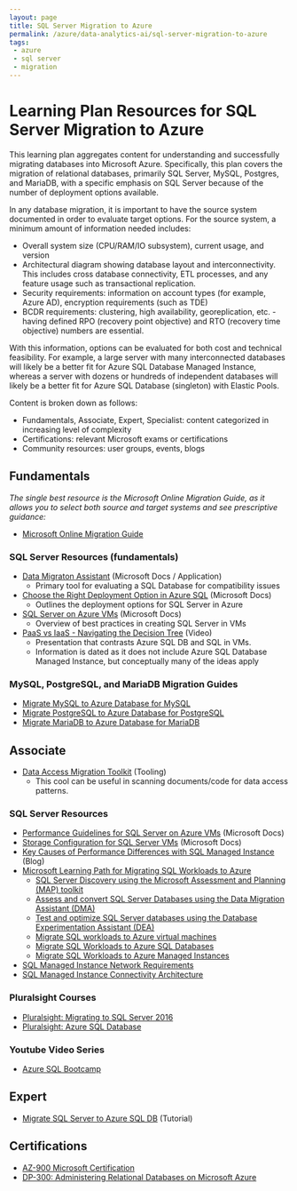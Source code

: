 ```yaml
---
layout: page
title: SQL Server Migration to Azure
permalink: /azure/data-analytics-ai/sql-server-migration-to-azure
tags: 
 - azure
 - sql server
 - migration
---
```


# Learning Plan Resources for SQL Server Migration to Azure

This learning plan aggregates content for understanding and successfully migrating databases into Microsoft Azure. Specifically, this plan covers the migration of relational databases, primarily SQL Server, MySQL, Postgres, and MariaDB, with a specific emphasis on SQL Server because of the number of deployment options available.

In any database migration, it is important to have the source system documented in order to evaluate target options. For the source system, a minimum amount of information needed includes:

* Overall system size (CPU/RAM/IO subsystem), current usage, and version
* Architectural diagram showing database layout and interconnectivity.  This includes cross database connectivity, ETL processes, and any feature usage such as transactional replication.
* Security requirements: information on account types (for example, Azure AD), encryption requirements (such as TDE)
* BCDR requirements: clustering, high availability, georeplication, etc. - having defined RPO (recovery point objective) and RTO (recovery time objective) numbers are essential.

With this information, options can be evaluated for both cost and technical feasibility. For example, a large server with many interconnected databases will likely be a better fit for Azure SQL Database Managed Instance, whereas a server with dozens or hundreds of independent databases will likely be a better fit for Azure SQL Database (singleton) with Elastic Pools.

Content is broken down as follows:

* Fundamentals, Associate, Expert, Specialist: content categorized in increasing level of complexity
* Certifications: relevant Microsoft exams or certifications
* Community resources: user groups, events, blogs

## Fundamentals

_The single best resource is the Microsoft Online Migration Guide, as it allows you to select both source and target systems and see prescriptive guidance:_

* [Microsoft Online Migration Guide](https://datamigration.microsoft.com/)

### SQL Server Resources (fundamentals)

* [Data Migraton Assistant](https://docs.microsoft.com/en-us/sql/dma/dma-overview) (Microsoft Docs / Application)
  * Primary tool for evaluating a SQL Database for compatibility issues
* [Choose the Right Deployment Option in Azure SQL](https://docs.microsoft.com/en-us/azure/sql-database/sql-database-paas-vs-sql-server-iaas) (Microsoft Docs)
  * Outlines the deployment options for SQL Server in Azure
* [SQL Server on Azure VMs](https://docs.microsoft.com/en-us/azure/virtual-machines/windows/sql/virtual-machines-windows-sql-server-iaas-overview) (Microsoft Docs)
  * Overview of best practices in creating SQL Server in VMs
* [PaaS vs IaaS - Navigating the Decision Tree](https://channel9.msdn.com/Series/SAIIK-SQL-Server-on-Azure-IaaS-Implementation-Kit/SAIIK-PaaS-vs-IaaS) (Video)
  * Presentation that contrasts Azure SQL DB and SQL in VMs.
  * Information is dated as it does not include Azure SQL Database Managed Instance, but conceptually many of the ideas apply
 
### MySQL, PostgreSQL, and MariaDB Migration Guides

* [Migrate MySQL to Azure Database for MySQL](https://datamigration.microsoft.com/scenario/mysql-to-azuremysql?step=1)
* [Migrate PostgreSQL to Azure Database for PostgreSQL](https://datamigration.microsoft.com/scenario/postgresql-to-azurepostgresql?step=1)
* [Migrate MariaDB to Azure Database for MariaDB](https://datamigration.microsoft.com/scenario/mariadb-to-azuremariadb?step=1)

## Associate

* [Data Access Migration Toolkit](https://marketplace.visualstudio.com/items?itemName=ms-databasemigration.data-access-migration-toolkit) (Tooling)
  * This cool can be useful in scanning documents/code for data access patterns.

### SQL Server Resources

* [Performance Guidelines for SQL Server on Azure VMs](https://docs.microsoft.com/en-us/azure/virtual-machines/windows/sql/virtual-machines-windows-sql-performance) (Microsoft Docs)
* [Storage Configuration for SQL Server VMs](https://docs.microsoft.com/en-us/azure/virtual-machines/windows/sql/virtual-machines-windows-sql-server-storage-configuration) (Microsoft Docs)
* [Key Causes of Performance Differences with SQL Managed Instance](https://azure.microsoft.com/blog/key-causes-of-performance-differences-between-sql-managed-instance-and-sql-server/) (Blog)
* [Microsoft Learning Path for Migrating SQL Workloads to Azure](https://docs.microsoft.com/en-us/learn/paths/migrate-sql-workloads-azure/)
  * [SQL Server Discovery using the Microsoft Assessment and Planning (MAP) toolkit](https://docs.microsoft.com/en-us/learn/modules/sql-server-discovery-using-map/)
  * [Assess and convert SQL Server Databases using the Data Migration Assistant (DMA)](https://docs.microsoft.com/en-us/learn/modules/assess-convert-sql-server-databases-using-dma/)
  * [Test and optimize SQL Server databases using the Database Experimentation Assistant (DEA)](https://docs.microsoft.com/en-us/learn/modules/test-optimize-sql-server-databases-using-dea/)
  * [Migrate SQL workloads to Azure virtual machines](https://docs.microsoft.com/en-us/learn/modules/migrate-sql-workloads-azure-virtual-machines/)
  * [Migrate SQL Workloads to Azure SQL Databases](https://docs.microsoft.com/en-us/learn/modules/migrate-sql-workloads-azure-sql-databases/)
  * [Migrate SQL Workloads to Azure Managed Instances](https://docs.microsoft.com/en-us/learn/modules/migrate-sql-workloads-azure-managed-instances/)
 * [SQL Managed Instance Network Requirements](https://docs.microsoft.com/en-us/azure/azure-sql/managed-instance/connectivity-architecture-overview#network-requirements)
 * [SQL Managed Instance Connectivity Architecture](https://docs.microsoft.com/en-us/azure/azure-sql/managed-instance/connectivity-architecture-overview)

### Pluralsight Courses

* [Pluralsight: Migrating to SQL Server 2016](https://www.pluralsight.com/courses/sqlserver-2016-upgrading-migrating)
* [Pluralsight: Azure SQL Database](https://www.pluralsight.com/courses/azure-sql-database-dba)

### Youtube Video Series

* [Azure SQL Bootcamp](https://www.youtube.com/watch?v=wntLOJRvIeI&list=PLlrxD0HtieHjveswk8_gkPD42Te48X4zG)


## Expert

* [Migrate SQL Server to Azure SQL DB](https://docs.microsoft.com/en-us/azure/dms/tutorial-sql-server-to-azure-sql) (Tutorial)

## Certifications

* [AZ-900 Microsoft Certification](https://docs.microsoft.com/en-us/learn/certifications/exams/az-900)
* [DP-300: Administering Relational Databases on Microsoft Azure](https://docs.microsoft.com/en-us/learn/certifications/exams/dp-300) 
